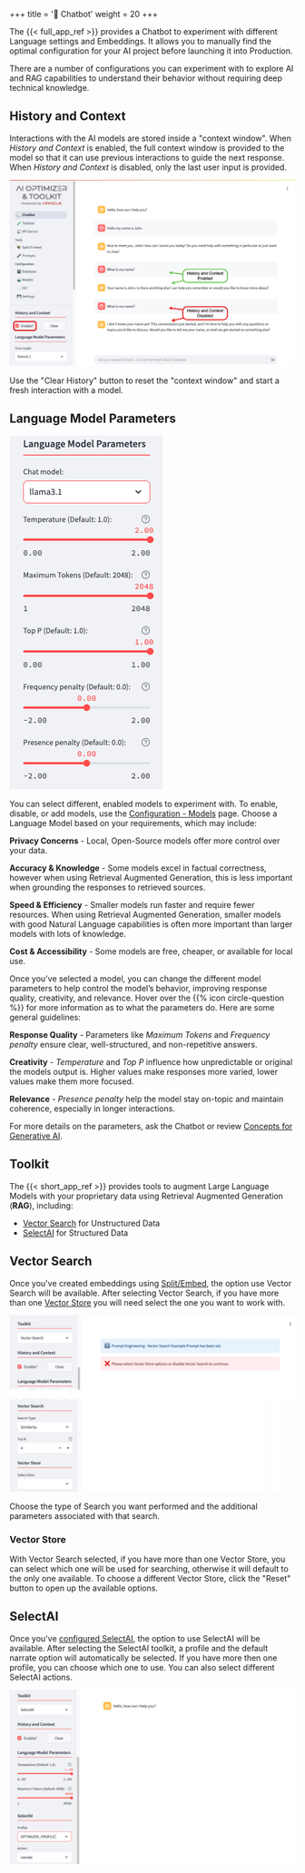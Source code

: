 +++
title = '💬 Chatbot'
weight = 20
+++
<!--
Copyright (c) 2024, 2025, Oracle and/or its affiliates.
Licensed under the Universal Permissive License v1.0 as shown at http://oss.oracle.com/licenses/upl.
-->

The {{< full_app_ref >}} provides a Chatbot to experiment with different Language settings and Embeddings.  It allows you to manually find the optimal configuration for your AI project before launching it into Production. 

There are a number of configurations you can experiment with to explore AI and RAG capabilities to understand their behavior without requiring deep technical knowledge.

## History and Context

Interactions with the AI models are stored inside a "context window".  When *History and Context* is enabled, the full context window is provided to the model so that it can use previous interactions to guide the next response.  When *History and Context* is disabled, only the last user input is provided.

![History and Context](images/chatbot_history_context.png)

Use the "Clear History" button to reset the "context window" and start a fresh interaction with a model.

## Language Model Parameters

![Language Parameters](images/language_parameters.png#floatleft)

You can select different, enabled models to experiment with.  To enable, disable, or add models, use the [Configuration - Models](../configuration/model_config) page.  Choose a Language Model based on your requirements, which may include:

**Privacy Concerns** - Local, Open-Source models offer more control over your data.

**Accuracy & Knowledge** - Some models excel in factual correctness, however when using Retrieval Augmented Generation, this is less important when grounding the responses to retrieved sources.

**Speed & Efficiency** - Smaller models run faster and require fewer resources.  When using Retrieval Augmented Generation, smaller models with good Natural Language capabilities is often more important than larger models with lots of knowledge.

**Cost & Accessibility** - Some models are free, cheaper, or available for local use.

Once you've selected a model, you can change the different model parameters to help control the model’s behavior, improving response quality, creativity, and relevance.  Hover over the {{% icon circle-question %}} for more information as to what the parameters do.  Here are some general guidelines:

**Response Quality** - Parameters like *Maximum Tokens* and *Frequency penalty* ensure clear, well-structured, and non-repetitive answers.

**Creativity** - *Temperature* and *Top P* influence how unpredictable or original the models output is.  Higher values make responses more varied, lower values make them more focused.

**Relevance** - *Presence penalty* help the model stay on-topic and maintain coherence, especially in longer interactions.

For more details on the parameters, ask the Chatbot or review [Concepts for Generative AI](https://docs.oracle.com/en-us/iaas/Content/generative-ai/concepts.htm).

## Toolkit

The {{< short_app_ref >}} provides tools to augment Large Language Models with your proprietary data using Retrieval Augmented Generation (**RAG**), including:
* [Vector Search](#vector-search) for Unstructured Data
* [SelectAI](#selectai) for Structured Data


## Vector Search

Once you've created embeddings using [Split/Embed](../tools/split_embed), the option use Vector Search will be available. After selecting Vector Search, if you have more than one [Vector Store](#vector-store) you will need select the one you want to work with.

![Chatbot Vector Search](images/chatbot_vs.png)

Choose the type of Search you want performed and the additional parameters associated with that search.

### Vector Store

With Vector Search selected, if you have more than one Vector Store, you can select which one will be used for searching, otherwise it will default to the only one available.  To choose a different Vector Store, click the "Reset" button to open up the available options.


## SelectAI

Once you've [configured SelectAI](https://docs.oracle.com/en-us/iaas/autonomous-database-serverless/doc/select-ai-get-started.html#GUID-E9872607-42A6-43FA-9851-7B60430C21B7), the option to use SelectAI will be available.  After selecting the SelectAI toolkit, a profile and the default narrate option will automatically be selected.  If you have more then one profile, you can choose which one to use.  You can also select different SelectAI actions.

![Chatbot SelectAI](images/chatbot_selectai.png)
